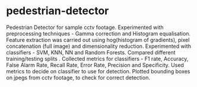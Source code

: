 # pedestrian-detector
Pedestrian Detector for sample cctv footage.
 Experimented with preprocessing techniques - Gamma correction and Histogram equalisation.
 Feature extraction was carried out using hog(histogram of gradients), pixel concatenation (full image) and dimensionality reduction.
 Experimented with classifiers - SVM, KNN, NN and Random Forests.
 Compared different training/testing splits . Collected metrics for classifiers - F1 rate, Accuracy, False Alarm Rate, Recall Rate, Error Rate, Precision and Specificity.
 Used metrics to decide on classifier to use for detection. 
 Plotted bounding boxes on jpegs from cctv footage, to check for correct detection. 
